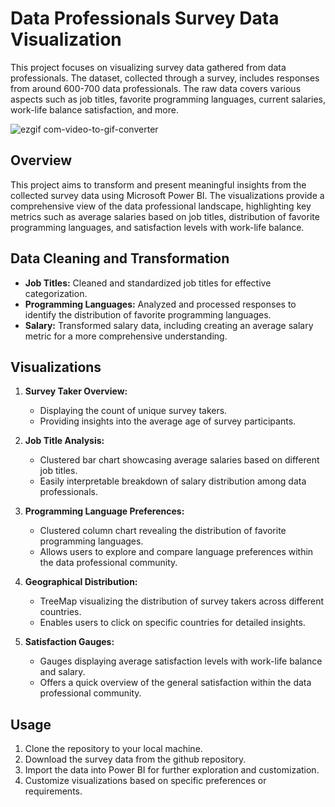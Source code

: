 # Data Professionals Survey Data Visualization

This project focuses on visualizing survey data gathered from data professionals. The dataset, collected through a survey, includes responses from around 600-700 data professionals. The raw data covers various aspects such as job titles, favorite programming languages, current salaries, work-life balance satisfaction, and more.

![ezgif com-video-to-gif-converter](https://github.com/SaiSurajMatta/Data-Professionals-Survey-Data-Visualization-Project/assets/92928975/ce7ec801-8ead-4d23-bd81-e11f1a901572)


## Overview

This project aims to transform and present meaningful insights from the collected survey data using Microsoft Power BI. The visualizations provide a comprehensive view of the data professional landscape, highlighting key metrics such as average salaries based on job titles, distribution of favorite programming languages, and satisfaction levels with work-life balance.

## Data Cleaning and Transformation

- **Job Titles:** Cleaned and standardized job titles for effective categorization.
- **Programming Languages:** Analyzed and processed responses to identify the distribution of favorite programming languages.
- **Salary:** Transformed salary data, including creating an average salary metric for a more comprehensive understanding.

## Visualizations

1. **Survey Taker Overview:**
   - Displaying the count of unique survey takers.
   - Providing insights into the average age of survey participants.

2. **Job Title Analysis:**
   - Clustered bar chart showcasing average salaries based on different job titles.
   - Easily interpretable breakdown of salary distribution among data professionals.

3. **Programming Language Preferences:**
   - Clustered column chart revealing the distribution of favorite programming languages.
   - Allows users to explore and compare language preferences within the data professional community.

4. **Geographical Distribution:**
   - TreeMap visualizing the distribution of survey takers across different countries.
   - Enables users to click on specific countries for detailed insights.

5. **Satisfaction Gauges:**
   - Gauges displaying average satisfaction levels with work-life balance and salary.
   - Offers a quick overview of the general satisfaction within the data professional community.

## Usage

1. Clone the repository to your local machine.
2. Download the survey data from the github repository.
3. Import the data into Power BI for further exploration and customization.
4. Customize visualizations based on specific preferences or requirements.
